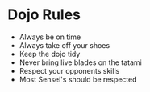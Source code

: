 Dojo Rules
==========
* Always be on time
* Always take off your shoes
* Keep the dojo tidy
* Never bring live blades on the tatami
* Respect your opponents skills
* Most Sensei's should be respected
